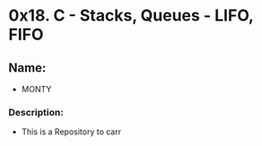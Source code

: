 # 0x18. C - Stacks, Queues - LIFO, FIFO
## Name:
- MONTY
### Description:
- This is a Repository to carr